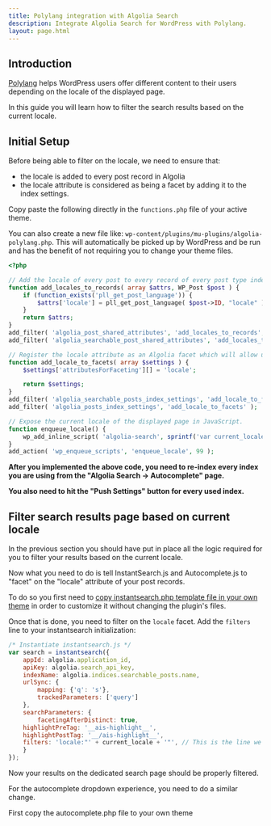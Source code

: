 ```yaml
---
title: Polylang integration with Algolia Search
description: Integrate Algolia Search for WordPress with Polylang.
layout: page.html
---
```


## Introduction

[Polylang](https://wordpress.org/plugins/polylang/) helps WordPress users offer different content to their users 
depending on the locale of the displayed page.

In this guide you will learn how to filter the search results based on the current locale.

## Initial Setup

Before being able to filter on the locale, we need to ensure that:
* the locale is added to every post record in Algolia
* the locale attribute is considered as being a facet by adding it to the index settings.


Copy paste the following directly in the `functions.php` file of your active theme.

You can also create a new file like: `wp-content/plugins/mu-plugins/algolia-polylang.php`. 
This will automatically be picked up by WordPress and be run and has the benefit of 
not requiring you to change your theme files.

```php
<?php

// Add the locale of every post to every record of every post type indexed.
function add_locales_to_records( array $attrs, WP_Post $post ) {
    if (function_exists('pll_get_post_language')) {
        $attrs['locale'] = pll_get_post_language( $post->ID, "locale" );
    }
    return $attrs;
}
add_filter( 'algolia_post_shared_attributes', 'add_locales_to_records', 10, 2 );
add_filter( 'algolia_searchable_post_shared_attributes', 'add_locales_to_records', 10, 2 );

// Register the locale attribute as an Algolia facet which will allow us to filter on the current displayed locale.
function add_locale_to_facets( array $settings ) {
    $settings['attributesForFaceting'][] = 'locale';

    return $settings;
}
add_filter( 'algolia_searchable_posts_index_settings', 'add_locale_to_facets' );
add_filter( 'algolia_posts_index_settings', 'add_locale_to_facets' );

// Expose the current locale of the displayed page in JavaScript.
function enqueue_locale() {
    wp_add_inline_script( 'algolia-search', sprintf('var current_locale = "%s";', get_locale()), 'before' );
}
add_action( 'wp_enqueue_scripts', 'enqueue_locale', 99 );

```

**After you implemented the above code, you need to re-index every index you are using from the "Algolia Search -> Autocomplete" page.**

**You also need to hit the "Push Settings" button for every used index.**


## Filter search results page based on current locale

In the previous section you should have put in place all the logic required for you to filter your results 
based on the current locale.

Now what you need to do is tell InstantSearch.js and Autocomplete.js to "facet" on the "locale" attribute of your post records.

To do so you first need to [copy instantsearch.php template file in your own theme](https://community.algolia.com/wordpress/customize-search-page.html#customization) in order to customize it 
without changing the plugin's files.

Once that is done, you need to filter on the `locale` facet.
Add the `filters` line to your instantsearch initialization:

```js
/* Instantiate instantsearch.js */
var search = instantsearch({
	appId: algolia.application_id,
	apiKey: algolia.search_api_key,
	indexName: algolia.indices.searchable_posts.name,
	urlSync: {
		mapping: {'q': 's'},
		trackedParameters: ['query']
	},
	searchParameters: {
		facetingAfterDistinct: true,
    highlightPreTag: '__ais-highlight__',
    highlightPostTag: '__/ais-highlight__',
    filters: 'locale:"' + current_locale + '"', // This is the line we added.
	}
});
```

Now your results on the dedicated search page should be properly filtered.

For the autocomplete dropdown experience, you need to do a similar change.

First copy the autocomplete.php file to your own theme

